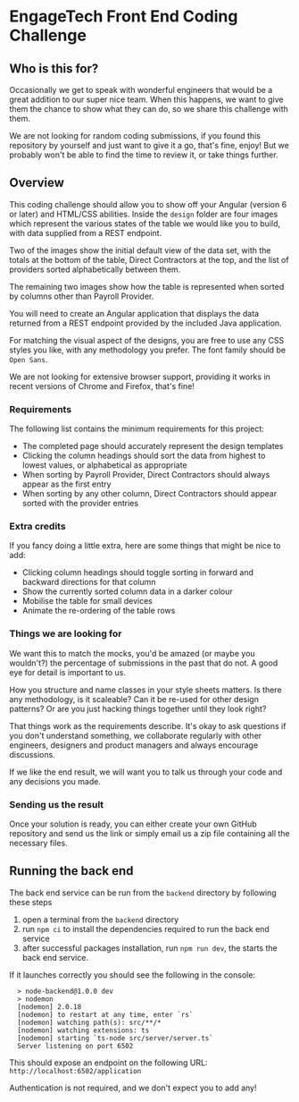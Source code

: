 # EngageTech Front End Coding Challenge

## Who is this for?

Occasionally we get to speak with wonderful engineers that would be a great addition to our super nice team. When this happens, we want to give them the chance to show what they can do, so we share this challenge with them.

We are not looking for random coding submissions, if you found this repository by yourself and just want to give it a go, that's fine, enjoy! But we probably won't be able to find the time to review it, or take things further.

## Overview

This coding challenge should allow you to show off your Angular (version 6 or later) and HTML/CSS abilities. Inside the `design` folder are four images which represent the various states of the table we would like you to build, with data supplied from a REST endpoint.

Two of the images show the initial default view of the data set, with the totals at the bottom of the table, Direct Contractors at the top, and the list of providers sorted alphabetically between them.

The remaining two images show how the table is represented when sorted by columns other than Payroll Provider.

You will need to create an Angular application that displays the data returned from a  REST endpoint provided by the included Java application.

For matching the visual aspect of the designs, you are free to use any CSS styles you like, with any methodology you prefer. The font family should be `Open Sans`.

We are not looking for extensive browser support, providing it works in recent versions of Chrome and Firefox, that's fine!

### Requirements

The following list contains the minimum requirements for this project:

* The completed page should accurately represent the design templates
* Clicking the column headings should sort the data from highest to lowest values, or alphabetical as appropriate
* When sorting by Payroll Provider, Direct Contractors should always appear as the first entry
* When sorting by any other column, Direct Contractors should appear sorted with the provider entries

### Extra credits

If you fancy doing a little extra, here are some things that might be nice to add:

* Clicking column headings should toggle sorting in forward and backward directions for that column
* Show the currently sorted column data in a darker colour
* Mobilise the table for small devices
* Animate the re-ordering of the table rows

### Things we are looking for

We want this to match the mocks, you'd be amazed (or maybe you wouldn't?) the percentage of submissions in the past that do not. A good eye for detail is important to us.

How you structure and name classes in your style sheets matters. Is there any methodology, is it scaleable? Can it be re-used for other design patterns? Or are you just hacking things together until they look right?

That things work as the requirements describe. It's okay to ask questions if you don't understand something, we collaborate regularly with other engineers, designers and product managers and always encourage discussions.

If we like the end result, we will want you to talk us through your code and any decisions you made.

### Sending us the result

Once your solution is ready, you can either create your own GitHub repository and send us the link or simply email us a zip file containing all the necessary files.

## Running the back end

The back end service can be run from the `backend` directory by following these steps
1. open a terminal from the `backend` directory
2. run  `npm ci` to install the dependencies required to run the back end service
3. after successful packages installation, run `npm run dev`, the starts the back end service.

If it launches correctly you should see the following in the console:

```
  > node-backend@1.0.0 dev
  > nodemon
  [nodemon] 2.0.18
  [nodemon] to restart at any time, enter `rs`
  [nodemon] watching path(s): src/**/*
  [nodemon] watching extensions: ts
  [nodemon] starting `ts-node src/server/server.ts`
  Server listening on port 6502
```

This should expose an endpoint on the following URL:
`http://localhost:6502/application`

Authentication is not required, and we don't expect you to add any!
